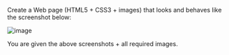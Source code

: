 Create a Web page (HTML5 + CSS3 + images) that looks and behaves like the screenshot below:

![image](https://github.com/nsinorov/SoftUniMainPath/assets/45227327/f89bcdfe-eddf-4083-9457-890d5df6d335)

You are given the above screenshots + all required images.


